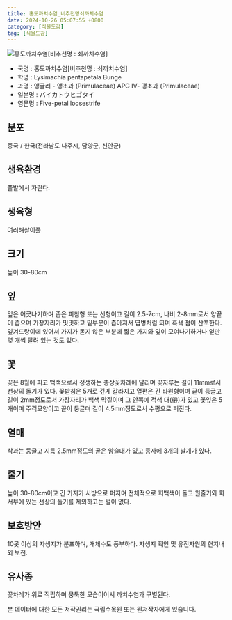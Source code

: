 ```yaml
---
title: 홍도까치수염_비추천명쇠까치수염
date: 2024-10-26 05:07:55 +0800
category: [식물도감]
tag: [식물도감]
---
```




![홍도까치수염[비추천명 : 쇠까치수염]](/fileUpload/plants/basic/Primulaceae/Lysimachia/7598/7598_1_th2.jpg)
- 국명 : 홍도까치수염[비추천명 : 쇠까치수염]
- 학명 : Lysimachia pentapetala Bunge
- 과명 : 앵글러 - 앵초과 (Primulaceae) APG Ⅳ- 앵초과 (Primulaceae)
- 일본명 : バイカトウヒゴタイ
- 영문명 : Five-petal loosestrife


## 분포
중국 / 한국(전라남도 나주시, 담양군, 신안군) 
## 생육환경
풀밭에서 자란다.
## 생육형
여러해살이풀
## 크기
높이 30-80cm
## 잎
잎은 어긋나기하며 좁은 피침형 또는 선형이고 길이 2.5-7cm, 나비 2-8mm로서 양끝이 좁으며 가장자리가 밋밋하고 밑부분이 좁아져서 엽병처럼 되며 흑색 점이 산포한다. 잎겨드랑이에 있어서 가지가 돋지 않은 부분에 짧은 가지와 잎이 모여나기하거나 잎만 몇 개씩 달려 있는 것도 있다.
## 꽃
꽃은 8월에 피고 백색으로서 정생하는 총상꽃차례에 달리며 꽃자루는 길이 11mm로서 선상의 돌기가 있다. 꽃받침은 5개로 깊게 갈라지고 열편은 긴 타원형이며 끝이 둥글고 길이 2mm정도로서 가장자리가 백색 막질이며 그 안쪽에 적색 대(帶)가 있고 꽃잎은 5개이며 주걱모양이고 끝이 둥글며 길이 4.5mm정도로서 수평으로 퍼진다.
## 열매
삭과는 둥글고 지름 2.5mm정도의 곧은 암술대가 있고 종자에 3개의 날개가 있다.
## 줄기
높이 30-80cm이고 긴 가지가 사방으로 퍼지며 전체적으로 회백색이 돌고 원줄기와 화서부에 있는 선상의 돌기를 제외하고는 털이 없다.
## 보호방안
10곳 이상의 자생지가 분포하며, 개체수도 풍부하다. 자생지 확인 및 유전자원의 현지내외 보전.
## 유사종
꽃차례가 위로 직립하며 뭉툭한 모습이어서 까치수염과 구별된다. 






본 데이터에 대한 모든 저작권리는 국립수목원 또는 원저작자에게 있습니다.
